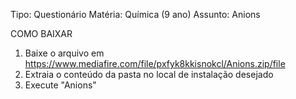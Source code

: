 Tipo: Questionário
Matéria: Química (9 ano)
Assunto: Anions

COMO BAIXAR
1. Baixe o arquivo em https://www.mediafire.com/file/pxfyk8kkisnokcl/Anions.zip/file
2. Extraia o conteúdo da pasta no local de instalação desejado
3. Execute "Anions"
